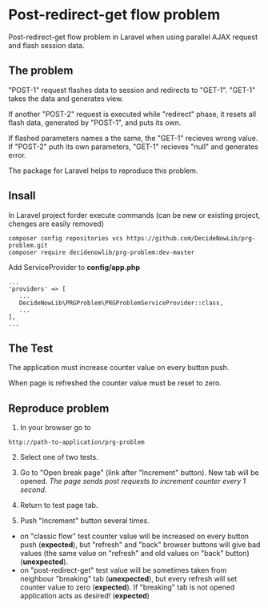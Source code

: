 # Post-redirect-get flow problem
Post-redirect-get flow problem in Laravel when using parallel AJAX request and flash session data.

## The problem

"POST-1" request flashes data to session and redirects to "GET-1". "GET-1" takes the data and generates view.

If another "POST-2" request is executed while "redirect" phase, it resets all flash data, generated by "POST-1", and puts its own.

If flashed parameters names a the same, the "GET-1" recieves wrong value. If "POST-2" puth its own parameters, "GET-1" recieves "null" and generates error.

The package for Laravel helps to reproduce this problem.

## Insall

In Laravel project forder execute commands (can be new or existing project, chenges are easily removed)
```
composer config repositories vcs https://github.com/DecideNowLib/prg-problem.git
composer require decidenowlib/prg-problem:dev-master
```
Add ServiceProvider to **config/app.php**
```
...
'providers' => [
   ...
   DecideNowLib\PRGProblem\PRGProblemServiceProvider::class,
   ...
],
...
```

## The Test
The application must increase counter value on every button push.

When page is refreshed the counter value must be reset to zero.

## Reproduce problem
1. In your browser go to
```
http://path-to-application/prg-problem
```

2. Select one of two tests.

3. Go to "Open break page" (link after "Increment" button). New tab will be opened.
_The page sends post requests to increment counter every 1 second._

4. Return to test page tab.

5. Push "Increment" button several times.

* on "classic flow" test counter value will be increased on every button push (**expected**), but "refresh" and "back" browser buttons will give bad values (the same value on "refresh" and old values on "back" button) (**unexpected**).
* on "post-redirect-get" test value will be sometimes taken from neighbour "breaking" tab (**unexpected**), but every refresh will set counter value to zero (**expected**). If "breaking" tab is not opened application acts as desired! (**expected**)
